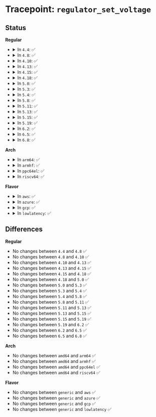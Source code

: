 # Tracepoint: <code>regulator_set_voltage</code>

## Status
<b>Regular</b>
<ul>
<li>
<details>
<summary>In <code>4.4</code>: ✅</summary>

Event:

```c
struct trace_event_raw_regulator_range {
    struct trace_entry ent;
    u32 __data_loc_name;
    int min;
    int max;
    char __data[0];
};
```
Function:

```c
void trace_event_raw_event_regulator_range(void *__data, const char *name, int min, int max);
```
</details>
</li>
<li>
<details>
<summary>In <code>4.8</code>: ✅</summary>

Event:

```c
struct trace_event_raw_regulator_range {
    struct trace_entry ent;
    u32 __data_loc_name;
    int min;
    int max;
    char __data[0];
};
```
Function:

```c
void trace_event_raw_event_regulator_range(void *__data, const char *name, int min, int max);
```
</details>
</li>
<li>
<details>
<summary>In <code>4.10</code>: ✅</summary>

Event:

```c
struct trace_event_raw_regulator_range {
    struct trace_entry ent;
    u32 __data_loc_name;
    int min;
    int max;
    char __data[0];
};
```
Function:

```c
void trace_event_raw_event_regulator_range(void *__data, const char *name, int min, int max);
```
</details>
</li>
<li>
<details>
<summary>In <code>4.13</code>: ✅</summary>

Event:

```c
struct trace_event_raw_regulator_range {
    struct trace_entry ent;
    u32 __data_loc_name;
    int min;
    int max;
    char __data[0];
};
```
Function:

```c
void trace_event_raw_event_regulator_range(void *__data, const char *name, int min, int max);
```
</details>
</li>
<li>
<details>
<summary>In <code>4.15</code>: ✅</summary>

Event:

```c
struct trace_event_raw_regulator_range {
    struct trace_entry ent;
    u32 __data_loc_name;
    int min;
    int max;
    char __data[0];
};
```
Function:

```c
void trace_event_raw_event_regulator_range(void *__data, const char *name, int min, int max);
```
</details>
</li>
<li>
<details>
<summary>In <code>4.18</code>: ✅</summary>

Event:

```c
struct trace_event_raw_regulator_range {
    struct trace_entry ent;
    u32 __data_loc_name;
    int min;
    int max;
    char __data[0];
};
```
Function:

```c
void trace_event_raw_event_regulator_range(void *__data, const char *name, int min, int max);
```
</details>
</li>
<li>
<details>
<summary>In <code>5.0</code>: ✅</summary>

Event:

```c
struct trace_event_raw_regulator_range {
    struct trace_entry ent;
    u32 __data_loc_name;
    int min;
    int max;
    char __data[0];
};
```
Function:

```c
void trace_event_raw_event_regulator_range(void *__data, const char *name, int min, int max);
```
</details>
</li>
<li>
<details>
<summary>In <code>5.3</code>: ✅</summary>

Event:

```c
struct trace_event_raw_regulator_range {
    struct trace_entry ent;
    u32 __data_loc_name;
    int min;
    int max;
    char __data[0];
};
```
Function:

```c
void trace_event_raw_event_regulator_range(void *__data, const char *name, int min, int max);
```
</details>
</li>
<li>
<details>
<summary>In <code>5.4</code>: ✅</summary>

Event:

```c
struct trace_event_raw_regulator_range {
    struct trace_entry ent;
    u32 __data_loc_name;
    int min;
    int max;
    char __data[0];
};
```
Function:

```c
void trace_event_raw_event_regulator_range(void *__data, const char *name, int min, int max);
```
</details>
</li>
<li>
<details>
<summary>In <code>5.8</code>: ✅</summary>

Event:

```c
struct trace_event_raw_regulator_range {
    struct trace_entry ent;
    u32 __data_loc_name;
    int min;
    int max;
    char __data[0];
};
```
Function:

```c
void trace_event_raw_event_regulator_range(void *__data, const char *name, int min, int max);
```
</details>
</li>
<li>
<details>
<summary>In <code>5.11</code>: ✅</summary>

Event:

```c
struct trace_event_raw_regulator_range {
    struct trace_entry ent;
    u32 __data_loc_name;
    int min;
    int max;
    char __data[0];
};
```
Function:

```c
void trace_event_raw_event_regulator_range(void *__data, const char *name, int min, int max);
```
</details>
</li>
<li>
<details>
<summary>In <code>5.13</code>: ✅</summary>

Event:

```c
struct trace_event_raw_regulator_range {
    struct trace_entry ent;
    u32 __data_loc_name;
    int min;
    int max;
    char __data[0];
};
```
Function:

```c
void trace_event_raw_event_regulator_range(void *__data, const char *name, int min, int max);
```
</details>
</li>
<li>
<details>
<summary>In <code>5.15</code>: ✅</summary>

Event:

```c
struct trace_event_raw_regulator_range {
    struct trace_entry ent;
    u32 __data_loc_name;
    int min;
    int max;
    char __data[0];
};
```
Function:

```c
void trace_event_raw_event_regulator_range(void *__data, const char *name, int min, int max);
```
</details>
</li>
<li>
<details>
<summary>In <code>5.19</code>: ✅</summary>

Event:

```c
struct trace_event_raw_regulator_range {
    struct trace_entry ent;
    u32 __data_loc_name;
    int min;
    int max;
    char __data[0];
};
```
Function:

```c
void trace_event_raw_event_regulator_range(void *__data, const char *name, int min, int max);
```
</details>
</li>
<li>
<details>
<summary>In <code>6.2</code>: ✅</summary>

Event:

```c
struct trace_event_raw_regulator_range {
    struct trace_entry ent;
    u32 __data_loc_name;
    int min;
    int max;
    char __data[0];
};
```
Function:

```c
void trace_event_raw_event_regulator_range(void *__data, const char *name, int min, int max);
```
</details>
</li>
<li>
<details>
<summary>In <code>6.5</code>: ✅</summary>

Event:

```c
struct trace_event_raw_regulator_range {
    struct trace_entry ent;
    u32 __data_loc_name;
    int min;
    int max;
    char __data[0];
};
```
Function:

```c
void trace_event_raw_event_regulator_range(void *__data, const char *name, int min, int max);
```
</details>
</li>
<li>
<details>
<summary>In <code>6.8</code>: ✅</summary>

Event:

```c
struct trace_event_raw_regulator_range {
    struct trace_entry ent;
    u32 __data_loc_name;
    int min;
    int max;
    char __data[0];
};
```
Function:

```c
void trace_event_raw_event_regulator_range(void *__data, const char *name, int min, int max);
```
</details>
</li>
</ul>
<b>Arch</b>
<ul>
<li>
<details>
<summary>In <code>arm64</code>: ✅</summary>

Event:

```c
struct trace_event_raw_regulator_range {
    struct trace_entry ent;
    u32 __data_loc_name;
    int min;
    int max;
    char __data[0];
};
```
Function:

```c
void trace_event_raw_event_regulator_range(void *__data, const char *name, int min, int max);
```
</details>
</li>
<li>
<details>
<summary>In <code>armhf</code>: ✅</summary>

Event:

```c
struct trace_event_raw_regulator_range {
    struct trace_entry ent;
    u32 __data_loc_name;
    int min;
    int max;
    char __data[0];
};
```
Function:

```c
void trace_event_raw_event_regulator_range(void *__data, const char *name, int min, int max);
```
</details>
</li>
<li>
<details>
<summary>In <code>ppc64el</code>: ✅</summary>

Event:

```c
struct trace_event_raw_regulator_range {
    struct trace_entry ent;
    u32 __data_loc_name;
    int min;
    int max;
    char __data[0];
};
```
Function:

```c
void trace_event_raw_event_regulator_range(void *__data, const char *name, int min, int max);
```
</details>
</li>
<li>
<details>
<summary>In <code>riscv64</code>: ✅</summary>

Event:

```c
struct trace_event_raw_regulator_range {
    struct trace_entry ent;
    u32 __data_loc_name;
    int min;
    int max;
    char __data[0];
};
```
Function:

```c
void trace_event_raw_event_regulator_range(void *__data, const char *name, int min, int max);
```
</details>
</li>
</ul>
<b>Flavor</b>
<ul>
<li>
<details>
<summary>In <code>aws</code>: ✅</summary>

Event:

```c
struct trace_event_raw_regulator_range {
    struct trace_entry ent;
    u32 __data_loc_name;
    int min;
    int max;
    char __data[0];
};
```
Function:

```c
void trace_event_raw_event_regulator_range(void *__data, const char *name, int min, int max);
```
</details>
</li>
<li>
<details>
<summary>In <code>azure</code>: ✅</summary>

Event:

```c
struct trace_event_raw_regulator_range {
    struct trace_entry ent;
    u32 __data_loc_name;
    int min;
    int max;
    char __data[0];
};
```
Function:

```c
void trace_event_raw_event_regulator_range(void *__data, const char *name, int min, int max);
```
</details>
</li>
<li>
<details>
<summary>In <code>gcp</code>: ✅</summary>

Event:

```c
struct trace_event_raw_regulator_range {
    struct trace_entry ent;
    u32 __data_loc_name;
    int min;
    int max;
    char __data[0];
};
```
Function:

```c
void trace_event_raw_event_regulator_range(void *__data, const char *name, int min, int max);
```
</details>
</li>
<li>
<details>
<summary>In <code>lowlatency</code>: ✅</summary>

Event:

```c
struct trace_event_raw_regulator_range {
    struct trace_entry ent;
    u32 __data_loc_name;
    int min;
    int max;
    char __data[0];
};
```
Function:

```c
void trace_event_raw_event_regulator_range(void *__data, const char *name, int min, int max);
```
</details>
</li>
</ul>

## Differences
<b>Regular</b>
<ul>
<li>
No changes between <code>4.4</code> and <code>4.8</code> ✅
</li>
<li>
No changes between <code>4.8</code> and <code>4.10</code> ✅
</li>
<li>
No changes between <code>4.10</code> and <code>4.13</code> ✅
</li>
<li>
No changes between <code>4.13</code> and <code>4.15</code> ✅
</li>
<li>
No changes between <code>4.15</code> and <code>4.18</code> ✅
</li>
<li>
No changes between <code>4.18</code> and <code>5.0</code> ✅
</li>
<li>
No changes between <code>5.0</code> and <code>5.3</code> ✅
</li>
<li>
No changes between <code>5.3</code> and <code>5.4</code> ✅
</li>
<li>
No changes between <code>5.4</code> and <code>5.8</code> ✅
</li>
<li>
No changes between <code>5.8</code> and <code>5.11</code> ✅
</li>
<li>
No changes between <code>5.11</code> and <code>5.13</code> ✅
</li>
<li>
No changes between <code>5.13</code> and <code>5.15</code> ✅
</li>
<li>
No changes between <code>5.15</code> and <code>5.19</code> ✅
</li>
<li>
No changes between <code>5.19</code> and <code>6.2</code> ✅
</li>
<li>
No changes between <code>6.2</code> and <code>6.5</code> ✅
</li>
<li>
No changes between <code>6.5</code> and <code>6.8</code> ✅
</li>
</ul>
<b>Arch</b>
<ul>
<li>
No changes between <code>amd64</code> and <code>arm64</code> ✅
</li>
<li>
No changes between <code>amd64</code> and <code>armhf</code> ✅
</li>
<li>
No changes between <code>amd64</code> and <code>ppc64el</code> ✅
</li>
<li>
No changes between <code>amd64</code> and <code>riscv64</code> ✅
</li>
</ul>
<b>Flavor</b>
<ul>
<li>
No changes between <code>generic</code> and <code>aws</code> ✅
</li>
<li>
No changes between <code>generic</code> and <code>azure</code> ✅
</li>
<li>
No changes between <code>generic</code> and <code>gcp</code> ✅
</li>
<li>
No changes between <code>generic</code> and <code>lowlatency</code> ✅
</li>
</ul>
